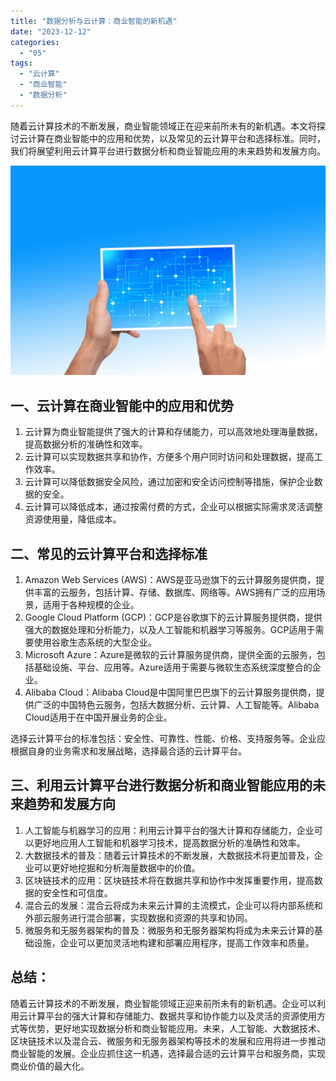 ```yaml
---
title: "数据分析与云计算：商业智能的新机遇"
date: "2023-12-12"
categories: 
  - "05"
tags: 
  - "云计算"
  - "商业智能"
  - "数据分析"
---
```


随着云计算技术的不断发展，商业智能领域正在迎来前所未有的新机遇。本文将探讨云计算在商业智能中的应用和优势，以及常见的云计算平台和选择标准。同时，我们将展望利用云计算平台进行数据分析和商业智能应用的未来趋势和发展方向。

![](images/1697699349-touch-3361999_1280.jpg)

## 一、云计算在商业智能中的应用和优势

1. 云计算为商业智能提供了强大的计算和存储能力，可以高效地处理海量数据，提高数据分析的准确性和效率。
2. 云计算可以实现数据共享和协作，方便多个用户同时访问和处理数据，提高工作效率。
3. 云计算可以降低数据安全风险，通过加密和安全访问控制等措施，保护企业数据的安全。
4. 云计算可以降低成本，通过按需付费的方式，企业可以根据实际需求灵活调整资源使用量，降低成本。

## 二、常见的云计算平台和选择标准

1. Amazon Web Services (AWS)：AWS是亚马逊旗下的云计算服务提供商，提供丰富的云服务，包括计算、存储、数据库、网络等。AWS拥有广泛的应用场景，适用于各种规模的企业。
2. Google Cloud Platform (GCP)：GCP是谷歌旗下的云计算服务提供商，提供强大的数据处理和分析能力，以及人工智能和机器学习等服务。GCP适用于需要使用谷歌生态系统的大型企业。
3. Microsoft Azure：Azure是微软的云计算服务提供商，提供全面的云服务，包括基础设施、平台、应用等。Azure适用于需要与微软生态系统深度整合的企业。
4. Alibaba Cloud：Alibaba Cloud是中国阿里巴巴旗下的云计算服务提供商，提供广泛的中国特色云服务，包括大数据分析、云计算、人工智能等。Alibaba Cloud适用于在中国开展业务的企业。

选择云计算平台的标准包括：安全性、可靠性、性能、价格、支持服务等。企业应根据自身的业务需求和发展战略，选择最合适的云计算平台。

## 三、利用云计算平台进行数据分析和商业智能应用的未来趋势和发展方向

1. 人工智能与机器学习的应用：利用云计算平台的强大计算和存储能力，企业可以更好地应用人工智能和机器学习技术，提高数据分析的准确性和效率。
2. 大数据技术的普及：随着云计算技术的不断发展，大数据技术将更加普及，企业可以更好地挖掘和分析海量数据中的价值。
3. 区块链技术的应用：区块链技术将在数据共享和协作中发挥重要作用，提高数据的安全性和可信度。
4. 混合云的发展：混合云将成为未来云计算的主流模式，企业可以将内部系统和外部云服务进行混合部署，实现数据和资源的共享和协同。
5. 微服务和无服务器架构的普及：微服务和无服务器架构将成为未来云计算的基础设施，企业可以更加灵活地构建和部署应用程序，提高工作效率和质量。

## 总结：

随着云计算技术的不断发展，商业智能领域正迎来前所未有的新机遇。企业可以利用云计算平台的强大计算和存储能力、数据共享和协作能力以及灵活的资源使用方式等优势，更好地实现数据分析和商业智能应用。未来，人工智能、大数据技术、区块链技术以及混合云、微服务和无服务器架构等技术的发展和应用将进一步推动商业智能的发展。企业应抓住这一机遇，选择最合适的云计算平台和服务商，实现商业价值的最大化。
